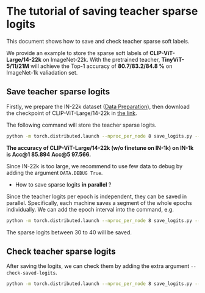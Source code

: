 # The tutorial of saving teacher sparse logits

This document shows how to save and check teacher sparse soft labels.

We provide an example to store the sparse soft labels of **CLIP-ViT-Large/14-22k** on ImageNet-22k. With the pretrained teacher, **TinyViT-5/11/21M** will achieve the Top-1 accuracy of **80.7/83.2/84.8 %** on ImageNet-1k valiadation set.

## Save teacher sparse logits
Firstly, we prepare the IN-22k dataset ([Data Preparation](./PREPARATION.md)), then download the checkpoint of CLIP-ViT-Large/14-22k in [the link](https://github.com/wkcn/TinyViT-model-zoo/releases/download/pretrained_teacher/clip_vit_large_patch14_22k.pth).

The following command will store the teacher sparse logits.

```bash
python -m torch.distributed.launch --nproc_per_node 8 save_logits.py --cfg configs/teacher/clip_vit_large_patch14_22k.yaml --data-path ./ImageNet-22k --batch-size 128 --eval --resume checkpoints/clip_vit_large_patch14_22k.pth --opts DISTILL.TEACHER_LOGITS_PATH ./teacher_logits/
```

**The accuracy of CLIP-ViT-Large/14-22k (w/o finetune on IN-1k) on IN-1k is Acc@1 85.894 Acc@5 97.566.**

Since IN-22k is too large, we recommend to use few data to debug by adding the argument `DATA.DEBUG True`.

- How to save sparse logits **in parallel** ?

Since the teacher logits per epoch is independent, they can be saved in parallel. Specifically, each machine saves a segment of the whole epochs individually.
We can add the epoch interval into the command, e.g.
```bash
python -m torch.distributed.launch --nproc_per_node 8 save_logits.py --cfg configs/teacher/clip_vit_large_patch14_22k.yaml --data-path ./ImageNet-22k --batch-size 128 --eval --resume checkpoints/clip_vit_large_patch14_22k.pth --opts DISTILL.TEACHER_LOGITS_PATH ./teacher_logits/ TRAIN.START_EPOCH 30 TRAIN.EPOCHS 40
```
The sparse logits between 30 to 40 will be saved.

## Check teacher sparse logits
After saving the logits, we can check them by adding the extra argument `--check-saved-logits`.
```bash
python -m torch.distributed.launch --nproc_per_node 8 save_logits.py --cfg configs/teacher/clip_vit_large_patch14_22k.yaml --data-path ./ImageNet-22k --batch-size 128 --eval --resume checkpoints/clip_vit_large_patch14_22k.pth --check-saved-logits --opts DISTILL.TEACHER_LOGITS_PATH ./teacher_logits
```
